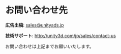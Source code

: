 # お問い合わせ先

**広告出稿**: sales@unityads.jp

**技術サポート**: http://unity3d.com/jp/sales/contact-us

お問い合わせは上記までお願いいたします。